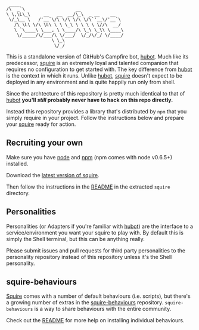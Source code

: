      ____                                       
    /\  _`\                   __                
    \ \,\L\_\     __   __  __/\_\  _ __    __   
     \/_\__ \   /'__`\/\ \/\ \/\ \/\`'__\/'__`\ 
       /\ \L\ \/\ \L\ \ \ \_\ \ \ \ \ \//\  __/ 
       \ `\____\ \___, \ \____/\ \_\ \_\\ \____\
        \/_____/\/___/\ \/___/  \/_/\/_/ \/____/
                     \ \_\                      
                      \/_/                      

This is a standalone version of GitHub's Campfire bot, [hubot][]. Much like its
predecessor, [squire][] is an extremely loyal and talented companion that
requires no configuration to get started with. The key difference from
[hubot][] is the context in which it runs. Unlike [hubot][], [squire][] doesn't
expect to be deployed in any environment and is quite happily run only from
shell.

Since the archtecture of this repository is pretty much identical to that of
[hubot][] **you'll *still* probably never have to hack on this repo directly.**

Instead this repository provides a library that's distributed by `npm` that you
simply require in your project. Follow the instructions below and prepare your
[squire][] ready for action.

## Recruiting your own

Make sure you have [node][] and [npm][] (npm comes with node v0.6.5+)
installed.

Download the [latest version of squire][downloads].

Then follow the instructions in the [README][] in the extracted `squire`
directory.

## Personalities

Personalities (or Adapters if you're familiar with [hubot][]) are the interface
to a service/environment you want your squire to play with. By default this is
simply the Shell terminal, but this can be anything really.

Please submit issues and pull requests for third party personalities to the
personality repository instead of this repository unless it's the Shell
personality.

## squire-behaviours

[Squire][] comes with a number of default behaviours (i.e. scripts), but
there's a growing number of extras in the [squire-behaviours][] repository.
`squire-behaviours` is a way to share behaviours with the entire community.

Check out the [README][squire-behaviours-readme] for more help on installing
individual behaviours.

[downloads]: https://github.com/neocotic/squire/downloads
[hubot]: https://github.com/github/hubot
[node]: http://nodejs.org
[npm]: http://npmjs.org
[readme]: https://github.com/neocotic/squire/blob/master/src/skeleton/README.md
[squire]: http://neocotic.com/squire
[squire-behaviours]: https://github.com/neocotic/squire-behaviours
[squire-behaviours-readme]: https://github.com/neocotic/squire-behaviours#readme